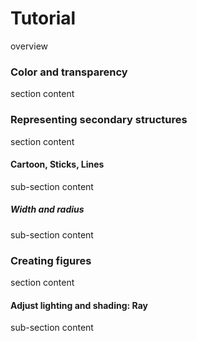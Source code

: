 # Tutorial
overview

### Color and transparency
section content

### Representing secondary structures
section content

#### Cartoon, Sticks, Lines
sub-section content

##### Width and radius
sub-section content


### Creating figures
section content


#### Adjust lighting and shading: Ray
sub-section content
